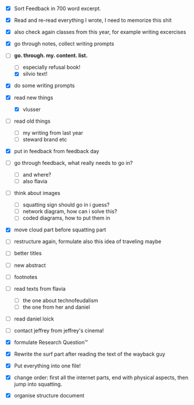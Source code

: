 - [x] Sort Feedback in 700 word excerpt.
- [x] Read and re-read everything I wrote, I need to memorize this shit
- [x] also check again classes from this year, for example writing excercises
- [x] go through notes, collect writing prompts
- [ ] **go. through. my. content. list.**
  - [ ] especially refusal book!
  - [x] silvio text!
- [x] do some writing prompts
- [x] read new things
  - [x] vlusser
- [ ] read old things
  - [ ] my writing from last year
  - [ ] steward brand etc
- [x] put in feedback from feedback day
- [ ] go through feedback, what really needs to go in?
  - [ ] and where?
  - [ ] also flavia
- [ ] think about images
  - [ ] squatting sign should go in i guess?
  - [ ] network diagram, how can i solve this?
  - [ ] coded diagrams, how to put them in

- [x] move cloud part before squatting part
- [ ] restructure again, formulate also this idea of traveling maybe
- [ ] better titles
- [ ] new abstract
- [ ] footnotes
- [ ] read texts from flavia
  - [ ] the one about technofeudalism
  - [ ] the one from her and daniel

- [ ] read daniel loick
- [ ] contact jeffrey from jeffrey's cinema!
- [x] formulate Research Question™️
- [x] Rewrite the surf part after reading the text of the wayback guy
- [x] Put everything into one file!
- [x] change order: first all the internet parts, end with physical aspects, then jump into squatting.
- [x] organise structure document

